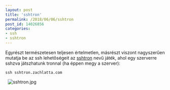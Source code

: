 ```yaml
---
layout: post
title: 'sshtron'
permalink: /2018/06/06/sshtron
post_id: 14026856
categories: 
- ssh
- sshtron
---
```


Egyrészt természetesen teljesen értelmetlen, másrészt viszont nagyszerűen mutatja be az ssh lehetőségeit az 
[sshtron](https://github.com/zachlatta/sshtron/) nevű játék, ahol egy szerverre sshzva játszhatunk tronnal (ha éppen megy a szerver):

```
ssh sshtron.zachlatta.com
```

 
![sshtron.jpg](http://m.blog.hu/co/commandline/image/sshtron.jpg)